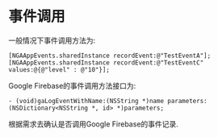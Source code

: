 # 事件调用

一般情况下事件调用方法为:

```text
[NGAAppEvents.sharedInstance recordEvent:@"TestEventA"];
[NGAAppEvents.sharedInstance recordEvent:@"TestEventC" values:@{@"level" : @"10"}];
```

Google Firebase的事件调用方法接口为:

```text
- (void)gaLogEventWithName:(NSString *)name parameters:(NSDictionary<NSString *, id> *)parameters;
```

根据需求去确认是否调用Google Firebase的事件记录.

